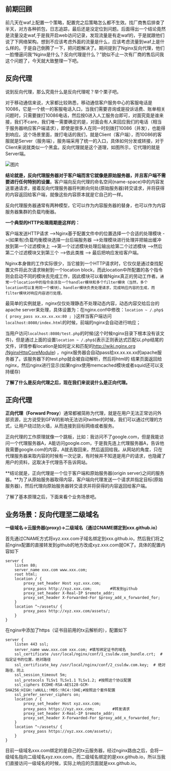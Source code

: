 ## 前期回顾

前几天在waf上配置一个策略，配置完之后策略怎么都不生效。找厂商售后排查了半天，对方各种抓包，日志追踪，最后还是没定位到问题。后面得出一个结论竟然是流量没走waf,于是我开启web访问记录，发现流量是有走waf的，于是就跟他们说了下网络架构。想到不应该考虑外面的流量是什么，应该考虑流量到waf上是什么样的。于是自己倒腾了一下，把问题解决了。期间提到了Nginx反向代理，他们一脸懵逼问我“Nginx是什么？反向代理是什么？”貌似不止一次有厂商的售后问我这个问题了，今天就大致整理一下吧。

## 反向代理

说到反向代理，那么究竟什么是反向代理呢？举个栗子吧。

对于移动通信来说，大家都比较熟悉，移动通信客户服务中心的客服电话是10086，它是一个统一的客服电话入口，当我们需要咨询或是投诉话费、账单相关问题时，只需要拨打10086电话，然后按0进入人工服务台即可，对面究竟是谁来接，我们不care，我们唯一需要确定的是，对面会有人来回应我们的电话（相当于服务器响应客户端请求），即使是很多人在同一时刻拨打10086（并发），也能得到响应。这个场景里面，拨打电话的我们，就是Client（客户端），而10086的客服就是Server（服务端），服务端采用了统一的入口，具体如何分发或转接，对于Client来说就类似一个黑盒。反向代理就是这个道理，如图所示，它代理的就是Server端。


![图片](https://uploader.shimo.im/f/ZZPk7TmmdH7Ch1We.png!thumbnail?fileGuid=Grg3rKQGJ99QDgdj)

**结论就是，反向代理服务器对于客户端而言它就像是原始服务器，并且客户端不需要进行任何特别的设置**。客户端向反向代理的命名空间(name-space)中的内容发送普通请求，接着反向代理服务器将判断向何处(原始服务器)转交请求，并将获得的内容返回给客户端，就像这些内容原本就是它自己的一样。

反向代理服务器通常有两种模型，它可以作为内容服务器的替身，也可以作为内容服务器集群的负载均衡器。

**一个典型的HTTP处理周期是这样的：**

客户端发送HTTP请求 –>Nginx基于配置文件中的位置选择一个合适的处理模块 ->(如果有)负载均衡模块选择一台后端服务器 –>处理模块进行处理并把输出缓冲放到第一个过滤模块上 –>第一个过滤模块处理后输出给第二个过滤模块 –>然后第二个过滤模块又到第三个 –>依此类推 –> 最后把响应发给客户端。

Nginx本身做的工作实际很少，当它接到一个HTTP请求时，它仅仅是通过查找配置文件将此次请求映射到一个location block，而此location中所配置的各个指令则会启动不同的模块去完成工作，因此模块可以看做Nginx真正的劳动工作者。`通常一个location中的指令会涉及一个handler模块和多个filter模块（当然，多个location可以复用同一个模块）。handler模块负责处理请求，完成响应内容的生成，而filter模块对响应内容进行处理。`

最简单的实例就是，nginx仅仅处理静态不处理动态内容，动态内容交给后台的apache server来处理，具体设置为：在nginx.conf中修改：`location ~ /.php$ { proxy_pass xx.xx.xx.xx:80 ; }`这样当客户端访问`localhost:8080/index.html`的时候，前端的nginx会自动进行响应；

当用户访问`localhost:8080/test.php`的时候(这个时候nginx目录下根本没有该文件)，但是通过上面的设置`location ~ /.php$`(表示正则表达式匹配以.php结尾的文件，详情参看location是如何定义和匹配的[http://wiki.nginx.org /NginxHttpCoreModule](http://wiki.nginx.org%20/NginxHttpCoreModule)) ，nginx服务器会自动pass给xx.xx.xx.xx的apache服务器了。该服务器下的test.php就会被自动解析，然后将html的 结果页面返回给nginx，然后nginx进行显示(如果nginx使用memcached模块或者squid还可以支持缓存)



**了解了什么是反向代理之后，现在我们来说说什么是正向代理。**

## 正向代理

**正向代理（Forward Proxy**）通常都被简称为代理，就是在用户无法正常访问外部资源，比方说受到GFW的影响无法访问twitter的时候，我们可以通过代理的方式，让用户绕过防火墙，从而连接到目标网络或者服务。

正向代理的工作原理就像一个跳板，比如：我访问不了google.com，但是我能访问一个代理服务器A，A能访问google.com，于是我先连上代理服务器A，告诉他我需要google.com的内容，A就去取回来，然后返回给我。从网站的角度，只在代理服务器来取内容的时候有一次记录，有时候并不知道是用户的请求，也隐藏了用户的资料，这取决于代理告不告诉网站。

**结论就是，正向代理是一个位于客户端和原始服务器(origin server)之间的服务器。**为了从原始服务器取得内容，客户端向代理发送一个请求并指定目标(原始服务器)，然后代理向原始服务器转交请求并将获得的内容返回给客户端。

了解了基本原理之后，下面来看个业务场景吧。

## 业务场景：反向代理至二级域名

**一级域名->云服务器(proxy)->二级域名（通过CNAME绑定到xxx.github.io）**

首先通过CNAME方式将xyz.xxx.com子域名绑定到xxx.github.io，然后我们将之前nginx配置的直接转发到github的地方改成xyz.xxx.com就OK了。具体的配置内容如下

```plain
server {
    listen 80;
    server_name xxx.com www.xxx.com;
    root html;
    location / {
        proxy_set_header Host xyz.xxx.com;
        proxy_pass http://xyz.xxx.com;        #转发到github
        proxy_set_header X-Real-IP $remote_addr;
        proxy_set_header X-Forwarded-For $proxy_add_x_forwarded_for;
    }
    location ^~/assets/ {
        proxy_pass http://xyz.xxx.com/assets/;
    }
}
```
在nginx中添加了https（证书目前用的tx云解析的），配置如下
```plain
server {
    listen 443 ssl;  
    server_name www.xxx.com xxx.com; #填写绑定证书的域名
    ssl_certificate /usr/local/nginx/conf/1_csuldw.com_bundle.crt;  # 指定证书的位置，绝对路径
    ssl_certificate_key /usr/local/nginx/conf/2_csuldw.com.key;  # 绝对路径，同上
    ssl_session_timeout 5m; 
    ssl_protocols TLSv1 TLSv1.1 TLSv1.2; #按照这个协议配置
    ssl_ciphers ECDHE-RSA-AES128-GCM-SHA256:HIGH:!aNULL:!MD5:!RC4:!DHE;#按照这个套件配置
    ssl_prefer_server_ciphers on; 
    location / {
        proxy_set_header Host xyz.xxx.com;
        proxy_pass https://xyz.xxx.com;        #转发请求
        proxy_set_header X-Real-IP $remote_addr;
        proxy_set_header X-Forwarded-For $proxy_add_x_forwarded_for;
    }
    location ^~/assets/ {
        proxy_pass https://xyz.xxx.com/assets/;
    }
}
```
目前一级域名xxx.com绑定的是自己的tx云服务器，经过nginx路由之后，会将一级域名指向二级域名xyz.xxx.com，而二级域名绑定的是xxx.github.io，所以当我们直接访问一级域名的时候，实际上响应的页面就是xxx.github.io。
## 

